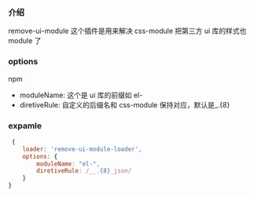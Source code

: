 ### 介绍

remove-ui-module 这个插件是用来解决 css-module 把第三方 ui 库的样式也 module 了

### options
npm 
- moduleName: 这个是 ui 库的前缀如 el-
- diretiveRule: 自定义的后缀名和 css-module 保持对应，默认是\_.{8}

### expamle

```javascript
 {
    loader: 'remove-ui-module-loader',
    options: {
        moduleName: "el-",
        diretiveRule: /__.{8}_json/
    }
}
```

